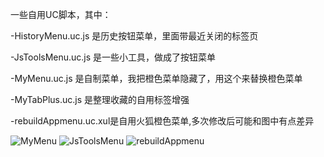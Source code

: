 一些自用UC脚本，其中：

-HistoryMenu.uc.js 是历史按钮菜单，里面带最近关闭的标签页

-JsToolsMenu.uc.js 是一些小工具，做成了按钮菜单

-MyMenu.uc.js 是自制菜单，我把橙色菜单隐藏了，用这个来替换橙色菜单

-MyTabPlus.uc.js 是整理收藏的自用标签增强

-rebuildAppmenu.uc.xul是自用火狐橙色菜单,多次修改后可能和图中有点差异

![MyMenu](http://g.hiphotos.baidu.com/album/s%3D680%3Bq%3D90/sign=15e4445f8644ebf869716737e9c2a617/bba1cd11728b4710c7968090c2cec3fdfc032334.jpg)
![JsToolsMenu](http://f.hiphotos.baidu.com/album/s%3D680%3Bq%3D90/sign=8ba0230c0d33874498c52c746134a8c4/d000baa1cd11728b3a94f17ec9fcc3cec3fd2c34.jpg)
![rebuildAppmenu](http://a.ikafan.com/attachment/forum/201303/28/18335330gzqae3gygyia0e.png)
